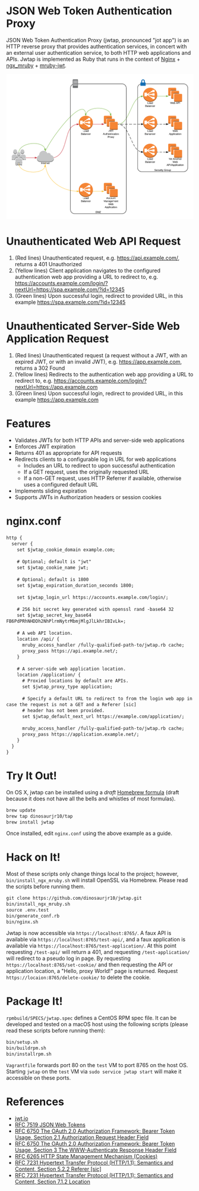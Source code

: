 # JSON Web Token Authentication Proxy
JSON Web Token Authentication Proxy (jwtap, pronounced "jot app") is an HTTP reverse proxy that provides authentication
services, in concert with an external user authentication service, to both HTTP web applications and APIs. Jwtap is
implemented as Ruby that runs in the context of [Nginx](http://nginx.org/) + [ngx_mruby](http://ngx.mruby.org/) + [mruby-jwt](https://github.com/prevs-io/mruby-jwt).

![jwtap](doc/jwtap.png)
# Unauthenticated Web API Request
1. (Red lines) Unauthenticated request, e.g. https://api.example.com/, returns a 401 Unauthorized
2. (Yellow lines) Client application navigates to the configured authentication web app providing a URL to redirect to,
   e.g. https://accounts.example.com/login/?nextUrl=https://spa.example.com/?id=12345
3. (Green lines) Upon successful login, redirect to provided URL, in this example https://spa.example.com/?id=12345

# Unauthenticated Server-Side Web Application Request
1. (Red lines) Unauthenticated request (a request without a JWT, with an expired JWT, or with an invalid JWT), e.g.
   https://app.example.com, returns a 302 Found
2. (Yellow lines) Redirects to the authentication web app providing a URL to redirect to, e.g.
   https://accounts.example.com/login/?nextUrl=https://app.example.com
3. (Green lines) Upon successful login, redirect to provided URL, in this example https://app.example.com

# Features
* Validates JWTs for both HTTP APIs and server-side web applications
* Enforces JWT expiration
* Returns 401 as appropriate for API requests
* Redirects clients to a configurable log in URL for web applications
  * Includes an URL to redirect to upon successful authentication
  * If a GET request, uses the originally requested URL
  * If a non-GET request, uses HTTP Referrer if available, otherwise uses a configured default URL
* Implements sliding expiration
* Supports JWTs in Authorization headers or session cookies

# nginx.conf
```
http {
  server {
    set $jwtap_cookie_domain example.com;
    
    # Optional; default is "jwt"
    set $jwtap_cookie_name jwt;
    
    # Optional; default is 1800
    set $jwtap_expiration_duration_seconds 1800;
    
    set $jwtap_login_url https://accounts.example.com/login/;

    # 256 bit secret key generated with openssl rand -base64 32
    set $jwtap_secret_key_base64 FB6PdPRhNHDDh2NhPlrmNytrMbmjMlgJlLkhrIBIvLk=;

    # A web API location.
    location /api/ {
      mruby_access_handler /fully-qualified-path-to/jwtap.rb cache;
      proxy_pass https://api.example.net/;
    }

    # A server-side web application location.
    location /application/ {
      # Proxied locations by default are APIs.
      set $jwtap_proxy_type application;

      # Specify a default URL to redirect to from the login web app in case the request is not a GET and a Referer [sic]
      # header has not been provided.
      set $jwtap_default_next_url https://example.com/application/;

      mruby_access_handler /fully-qualified-path-to/jwtap.rb cache;
      proxy_pass https://application.example.net/;
    }
  }
}
```

# Try It Out!
On OS X, jwtap can be installed using a _draft_ [Homebrew formula](https://github.com/dinosaurjr10/homebrew-tap/blob/master/jwtap.rb)
(draft because it does not have all the bells and whistles of most formulas).
```
brew update
brew tap dinosaurjr10/tap
brew install jwtap
```
Once installed, edit `nginx.conf` using the above example as a guide.

# Hack on It!
Most of these scripts only change things local to the project; however, `bin/install_ngx_mruby.sh` will install OpenSSL
via Homebrew. Please read the scripts before running them.
```
git clone https://github.com/dinosaurjr10/jwtap.git
bin/install_ngx_mruby.sh
source .env.test
bin/generate_conf.rb
bin/nginx.sh
```
Jwtap is now accessible via `https://localhost:8765/`. A faux API is available via `https://localhost:8765/test-api/`, and
a faux application is available via `https://localhost:8765/test-application/`. At this point requesting `/test-api/`
will return a 401, and requesting `/test-application/` will redirect to a pseudo log in page. By requesting
`https://localhost:8765/set-cookie/` and then requesting the API or application location, a "Hello, proxy World!" page is
returned. Request `https://locaion:8765/delete-cookie/` to delete the cookie.

# Package It!
`rpmbuild/SPECS/jwtap.spec` defines a CentOS RPM spec file. It can be developed and tested on a macOS host using the
following scripts (please read these scripts before running them):
```
bin/setup.sh
bin/buildrpm.sh
bin/installrpm.sh
```
`Vagrantfile` forwards port 80 on the `test` VM to port 8765 on the host OS. Starting `jwtap` on the `test` VM via
`sudo service jwtap start` will make it accessible on these ports.

# References
* [jwt.io](https://jwt.io/)
* [RFC 7519 JSON Web Tokens](https://tools.ietf.org/html/rfc7519)
* [RFC 6750 The OAuth 2.0 Authorization Framework: Bearer Token Usage, Section 2.1 Authorization Request Header Field](https://tools.ietf.org/html/rfc6750#section-2.1)
* [RFC 6750 The OAuth 2.0 Authorization Framework: Bearer Token Usage, Section 3 The WWW-Authenticate Response Header Field](https://tools.ietf.org/html/rfc6750#section-3)
* [RFC 6265 HTTP State Management Mechanism (Cookies)](https://tools.ietf.org/html/rfc6265)
* [RFC 7231 Hypertext Transfer Protocol (HTTP/1.1): Semantics and Content, Section 5.2.2 Referer [sic]](https://tools.ietf.org/html/rfc7231#section-5.5.2)
* [RFC 7231 Hypertext Transfer Protocol (HTTP/1.1): Semantics and Content, Section 7.1.2 Location](https://tools.ietf.org/html/rfc7231#section-7.1.2)
